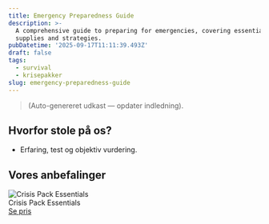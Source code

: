 ```yaml
---
title: Emergency Preparedness Guide
description: >-
  A comprehensive guide to preparing for emergencies, covering essential
  supplies and strategies.
pubDatetime: '2025-09-17T11:11:39.493Z'
draft: false
tags:
  - survival
  - krisepakker
slug: emergency-preparedness-guide
---
```

> (Auto-genereret udkast — opdater indledning).

## Hvorfor stole på os?
- Erfaring, test og objektiv vurdering.

## Vores anbefalinger


<!-- Auto: Affiliate-kort fra Products/SKUs -->

<div class="aff-card"><img src="abstract_15.png (https://v5.airtableusercontent.com/v3/u/45/45/1758117600000/YMReBzdlnuW9v4kV5OPPEA/fX8YGjpefqkRAQ29z89DkFZBE5Vrzk0c0rrhHnpdsv7dgfmxUPF_NBxl6aWlCzeC0LW_h5m3I3NU2TCY6EX35jZJXLVH3dOsUdUklRYaaMh3xB_S_eW2hGanJbtwuyg_OqFKo35U6QQjfiH1w5HwpfVpGsISUr8VEZZtVhMN7mE/qiG8wIyrXgzr-07FOqVfCdpBCLXiNXMsqp_LdB70qbs)" alt="Crisis Pack Essentials" class="aff-card__img" /><div class="aff-card__meta"><div class="aff-card__title">Crisis Pack Essentials</div><a class="aff-btn" href="https://affiliate.homeessentialsee62.com/deal789?utm_source=klartilalt&utm_medium=affiliate&subid=emergency-preparedness-guide-2025-09-17" rel="sponsored nofollow noopener" target="_blank">Se pris</a></div></div>

